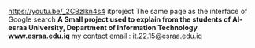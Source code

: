 https://youtu.be/_2CBzlkn4s4
itproject  The same page as the interface of Google search 
<b> A Small project used to explain from the students of Al-esraa University, Department of Information Technology www.esraa.edu.iq </b>
my contact email : it.22.15@esraa.edu.iq
